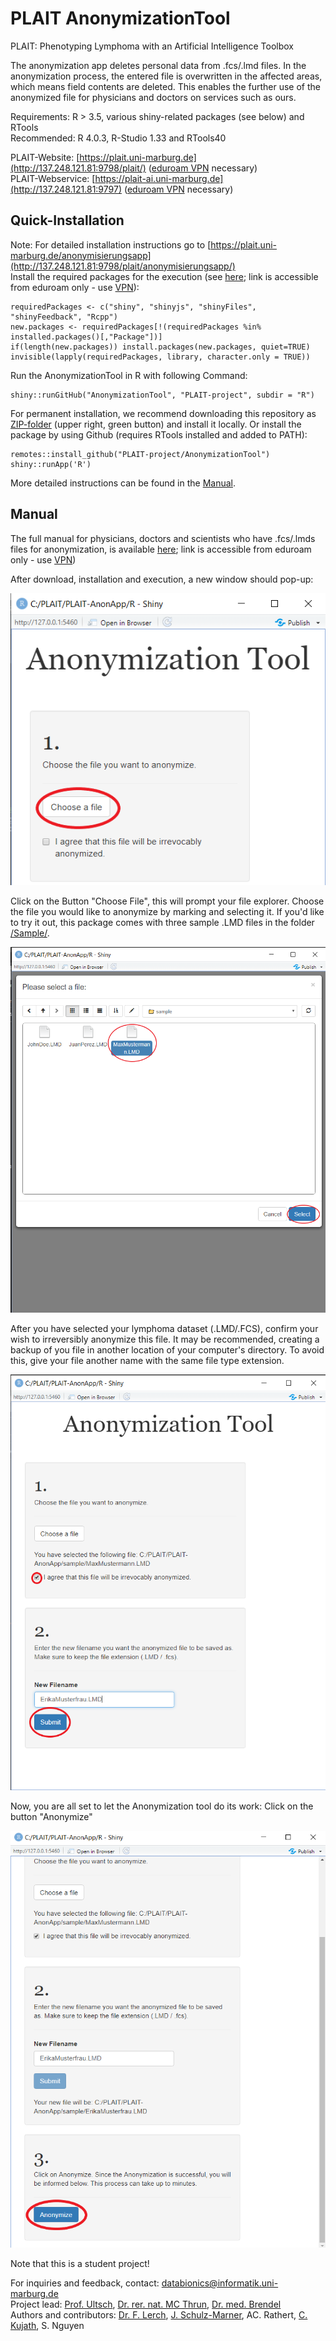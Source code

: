# PLAIT AnonymizationTool

PLAIT: Phenotyping Lymphoma with an Artificial Intelligence Toolbox <br>

The anonymization app deletes personal data from .fcs/.lmd files. In the anonymization process, the entered file is overwritten in the affected areas, which means field contents are deleted. This enables the further use of the anonymized file for physicians and doctors on services such as ours. 

Requirements: R > 3.5, various shiny-related packages (see below) and RTools <br>
Recommended: R 4.0.3, R-Studio 1.33 and RTools40

PLAIT-Website: [https://plait.uni-marburg.de](http://137.248.121.81:9798/plait/) ([eduroam VPN](https://www.uni-marburg.de/de/hrz/dienste/vpn) necessary) <br>
PLAIT-Webservice: [https://plait-ai.uni-marburg.de](http://137.248.121.81:9797) ([eduroam VPN](https://www.uni-marburg.de/de/hrz/dienste/vpn) necessary)

## Quick-Installation
Note: For detailed installation instructions go to [https://plait.uni-marburg.de/anonymisierungsapp](http://137.248.121.81:9798/plait/anonymisierungsapp/) <br>
Install the required packages for the execution (see [here](http://137.248.121.81:9798/plait/anonymisierungsapp/); link is accessible from eduroam only - use [VPN](https://www.uni-marburg.de/de/hrz/dienste/vpn)):
```{r}
requiredPackages <- c("shiny", "shinyjs", "shinyFiles", "shinyFeedback", "Rcpp") 
new.packages <- requiredPackages[!(requiredPackages %in% installed.packages()[,"Package"])]
if(length(new.packages)) install.packages(new.packages, quiet=TRUE)
invisible(lapply(requiredPackages, library, character.only = TRUE)) 
```
Run the AnonymizationTool in R with following Command:
```{r}
shiny::runGitHub("AnonymizationTool", "PLAIT-project", subdir = "R")
```
For permanent installation, we recommend downloading this repository as [ZIP-folder](https://github.com/PLAIT-Project/AnonymizationTool/archive/refs/heads/master.zip) (upper right, green button) and install it locally. 
Or install the package by using Github (requires RTools installed and added to PATH):
```{r}
remotes::install_github("PLAIT-project/AnonymizationTool")
shiny::runApp('R')
```

More detailed instructions can be found in the [Manual](http://137.248.121.81:9798/plait/handbuch/). 

## Manual
The full manual for physicians, doctors and scientists who have .fcs/.lmds files for anonymization, is available [here](http://137.248.121.81:9798/plait/handbuch/); link is accessible from eduroam only - use [VPN](https://www.uni-marburg.de/de/hrz/dienste/vpn))

After download, installation and execution, a new window should pop-up: <br>

![New Window](https://raw.githubusercontent.com/Wandergarten/PLAIT-AnonApp/main/howto/1a.png)

Click on the Button "Choose File", this will prompt your file explorer. Choose the file you would like to anonymize by marking and selecting it. If you'd like to try it out, this package comes with three sample .LMD files in the folder [/Sample/](https://github.com/Wandergarten/PLAIT-AnonApp/tree/main/sample).

![Choose File](https://raw.githubusercontent.com/Wandergarten/PLAIT-AnonApp/main/howto/1b.png)

After you have selected your lymphoma dataset (.LMD/.FCS), confirm your wish to irreversibly anonymize this file. It may be recommended, creating a backup of you file in another location of your computer's directory. To avoid this, give your file another name with the same file type extension.

![New File Name](https://raw.githubusercontent.com/Wandergarten/PLAIT-AnonApp/main/howto/2.png)

Now, you are all set to let the Anonymization tool do its work: Click on the button "Anonymize"

![Anonymize](https://raw.githubusercontent.com/Wandergarten/PLAIT-AnonApp/main/howto/3.png)

Note that this is a student project!

For inquiries and feedback, contact: databionics@informatik.uni-marburg.de <br>
Project lead: [Prof. Ultsch](https://www.uni-marburg.de/fb12/arbeitsgruppen/datenbionik), [Dr. rer. nat. MC Thrun](https://mthrun.github.io/index), [Dr. med. Brendel](https://www.uni-marburg.de/de/fb20/bereiche/zim/haematoonkol/forschung/internetauftritt-der-ag-brendel) <br>
Authors and contributors: [Dr. F. Lerch](https://www.uni-marburg.de/fb12/arbeitsgruppen/datenbionik/mitarbeiter), [J. Schulz-Marner](https://github.com/JonasSchulz-Marner), AC. Rathert, [C. Kujath](https://github.com/Wandergarten), S. Nguyen 

